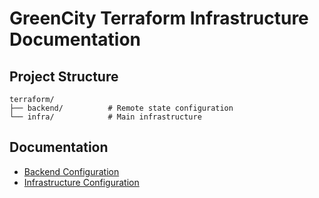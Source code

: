 # GreenCity Terraform Infrastructure Documentation

## Project Structure
```
terraform/
├── backend/          # Remote state configuration
└── infra/            # Main infrastructure
```

## Documentation

* [Backend Configuration](backend/README.md)
* [Infrastructure Configuration](infra/README.md)
